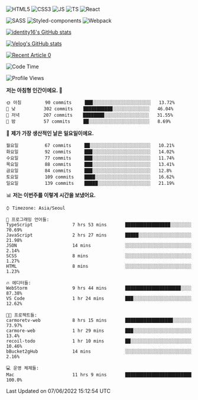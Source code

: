 ![HTML5](https://img.shields.io/badge/html5-E34F26?style=for-the-badge&logo=html5&logoColor=white)
![CSS3](https://img.shields.io/badge/css3-1572B6?style=for-the-badge&logo=css3&logoColor=white)
![JS](https://img.shields.io/badge/javascript-F7DF1E?style=for-the-badge&logo=javascript&logoColor=black)
![TS](https://img.shields.io/badge/typescript-3178C6?style=for-the-badge&logo=typescript&logoColor=white)
![React](https://img.shields.io/badge/react-61DAFB?style=for-the-badge&logo=javascript&logoColor=black)

![SASS](https://img.shields.io/badge/sass-CC6699?style=for-the-badge&logo=sass&logoColor=white)
![Styled-components](https://img.shields.io/badge/styled_components-DB7093?style=for-the-badge&logo=styled-components&logoColor=white)
![Webpack](https://img.shields.io/badge/webpack-8DD6F9?style=for-the-badge&logo=webpack&logoColor=black)

[![identity16's GitHub stats](https://github-readme-stats.vercel.app/api?username=identity16&theme=graywhite&show_icons=true)](https://github.com/anuraghazra/github-readme-stats)

[![Velog's GitHub stats](https://velog-readme-stats.vercel.app/api?name=identity16)](https://velog-readme-stats.vercel.app/api/redirect?name=identity16)

<a target="_blank" href="https://github-readme-medium-recent-article.vercel.app/medium/@identity16/0"><img src="https://github-readme-medium-recent-article.vercel.app/medium/@identity16/0" alt="Recent Article 0"></a>

<!--START_SECTION:waka-->
![Code Time](http://img.shields.io/badge/Code%20Time-0%20secs-blue)

![Profile Views](http://img.shields.io/badge/Profile%20Views-14-blue)

**저는 아침형 인간이에요. 🐤** 

```text
🌞 아침         90 commits     ███░░░░░░░░░░░░░░░░░░░░░░   13.72% 
🌆 낮　         302 commits    ███████████░░░░░░░░░░░░░░   46.04% 
🌃 저녁         207 commits    ████████░░░░░░░░░░░░░░░░░   31.55% 
🌙 밤　         57 commits     ██░░░░░░░░░░░░░░░░░░░░░░░   8.69%

```
📅 **제가 가장 생산적인 날은 일요일이에요.** 

```text
월요일          67 commits     ██░░░░░░░░░░░░░░░░░░░░░░░   10.21% 
화요일          92 commits     ███░░░░░░░░░░░░░░░░░░░░░░   14.02% 
수요일          77 commits     ███░░░░░░░░░░░░░░░░░░░░░░   11.74% 
목요일          88 commits     ███░░░░░░░░░░░░░░░░░░░░░░   13.41% 
금요일          84 commits     ███░░░░░░░░░░░░░░░░░░░░░░   12.8% 
토요일          109 commits    ████░░░░░░░░░░░░░░░░░░░░░   16.62% 
일요일          139 commits    █████░░░░░░░░░░░░░░░░░░░░   21.19%

```


📊 **저는 이번주를 이렇게 시간을 보냈어요.** 

```text
⌚︎ Timezone: Asia/Seoul

💬 프로그래밍 언어들: 
TypeScript               7 hrs 53 mins       █████████████████░░░░░░░░   70.69% 
JavaScript               2 hrs 27 mins       █████░░░░░░░░░░░░░░░░░░░░   21.98% 
JSON                     14 mins             ░░░░░░░░░░░░░░░░░░░░░░░░░   2.14% 
SCSS                     8 mins              ░░░░░░░░░░░░░░░░░░░░░░░░░   1.27% 
HTML                     8 mins              ░░░░░░░░░░░░░░░░░░░░░░░░░   1.23%

🔥 에디터들: 
WebStorm                 9 hrs 44 mins       █████████████████████░░░░   87.38% 
VS Code                  1 hr 24 mins        ███░░░░░░░░░░░░░░░░░░░░░░   12.62%

🐱‍💻 프로젝트들: 
carmoretv-web            8 hrs 15 mins       ██████████████████░░░░░░░   73.97% 
carmore-web              1 hr 29 mins        ███░░░░░░░░░░░░░░░░░░░░░░   13.4% 
recoil-todo              1 hr 10 mins        ██░░░░░░░░░░░░░░░░░░░░░░░   10.46% 
bBucket2gHub             14 mins             ░░░░░░░░░░░░░░░░░░░░░░░░░   2.16%

💻 운영 체제들: 
Mac                      11 hrs 9 mins       █████████████████████████   100.0%

```


 Last Updated on 07/06/2022 15:12:54 UTC
<!--END_SECTION:waka-->

